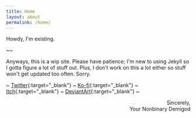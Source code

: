 ```yaml
---
title: Home
layout: about
permalink: /home/
---
```


Howdy, I'm existing.

~~

Anyways, this is a wip site. Please have patience; I'm new to using Jekyll so I gotta figure a lot of stuff out.
Plus, I don't work on this a lot either so stuff won't get updated too often. Sorry.

~ [Twitter](https://twitter.com/RodFire8181){:target="_blank"}
~ [Ko-fi](https://ko-fi.com/rodfireproductions){:target="_blank"}
~ [Itch](https://rodfireproductions.itch.io/){:target="_blank"}
~ [DeviantArt](https://www.deviantart.com/rodfireproductions){:target="_blank"} ~

<p style="text-align:right;">Sincerely,<br>Your Nonbinary Demigod</p>
